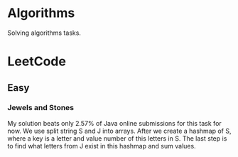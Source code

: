 # Algorithms
Solving algorithms tasks.

# LeetCode
## Easy
### Jewels and Stones
My solution beats only 2.57% of Java online submissions for this task for now.
We use split string S and J into arrays. After we create a hashmap of S, where a key is a letter and value number of this letters in S. 
The last step is to find what letters from J exist in this hashmap and sum values.
